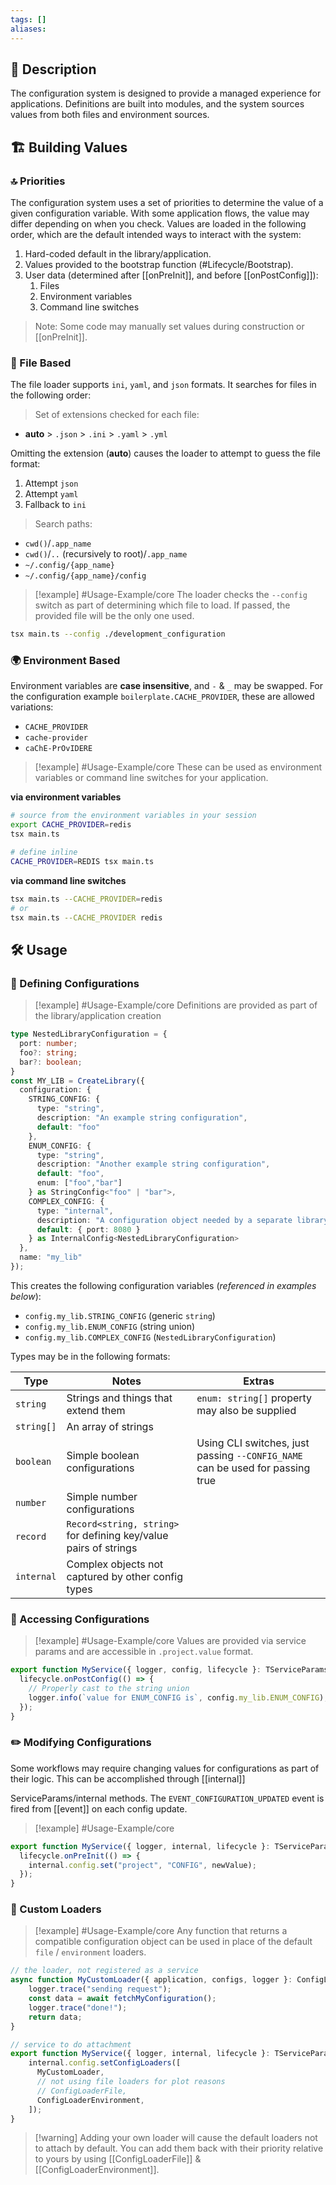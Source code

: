 ```yaml
---
tags: []
aliases:
---
```

## 📝 Description

The configuration system is designed to provide a managed experience for applications. Definitions are built into modules, and the system sources values from both files and environment sources.

## 🏗️ Building Values

### 🔝 Priorities

The configuration system uses a set of priorities to determine the value of a given configuration variable. With some application flows, the value may differ depending on when you check. Values are loaded in the following order, which are the default intended ways to interact with the system:

1. Hard-coded default in the library/application.
2. Values provided to the bootstrap function (#Lifecycle/Bootstrap).
3. User data (determined after [[onPreInit]], and before [[onPostConfig]]):
	1. Files
	2. Environment variables
	3. Command line switches

> Note: Some code may manually set values during construction or [[onPreInit]].

### 📂 File Based

The file loader supports `ini`, `yaml`, and `json` formats. It searches for files in the following order:

> Set of extensions checked for each file:
- **auto** > `.json` > `.ini` > `.yaml` > `.yml`

Omitting the extension (**auto**) causes the loader to attempt to guess the file format:
1. Attempt `json`
2. Attempt `yaml`
3. Fallback to `ini`

> Search paths:
- `cwd()`/`.app_name`
- `cwd()`/`..` (recursively to root)/`.app_name`
- `~/.config/{app_name}`
- `~/.config/{app_name}/config`

> [!example] #Usage-Example/core
> The loader checks the `--config` switch as part of determining which file to load. If passed, the provided file will be the only one used.
```bash
tsx main.ts --config ./development_configuration
```
### 🌍 Environment Based

Environment variables are **case insensitive**, and `-` & `_` may be swapped. For the configuration example `boilerplate.CACHE_PROVIDER`, these are allowed variations:

- `CACHE_PROVIDER`
- `cache-provider`
- `caChE-PrOvIDERE`

> [!example] #Usage-Example/core
> These can be used as environment variables or command line switches for your application.

**via environment variables**
```bash
# source from the environment variables in your session
export CACHE_PROVIDER=redis
tsx main.ts

# define inline
CACHE_PROVIDER=REDIS tsx main.ts
```
**via command line switches**
```bash
tsx main.ts --CACHE_PROVIDER=redis
# or
tsx main.ts --CACHE_PROVIDER redis
```

## 🛠️ Usage

### 📐 Defining Configurations

> [!example] #Usage-Example/core
> Definitions are provided as part of the library/application creation

```typescript
type NestedLibraryConfiguration = {
  port: number;
  foo?: string;
  bar?: boolean;
}
const MY_LIB = CreateLibrary({
  configuration: {
    STRING_CONFIG: {
      type: "string",
      description: "An example string configuration",
      default: "foo"
    },
    ENUM_CONFIG: {
      type: "string",
      description: "Another example string configuration",
      default: "foo",
      enum: ["foo","bar"]
    } as StringConfig<"foo" | "bar">,
    COMPLEX_CONFIG: {
      type: "internal",
      description: "A configuration object needed by a separate library",
      default: { port: 8080 }
    } as InternalConfig<NestedLibraryConfiguration>
  },
  name: "my_lib"
});
```

This creates the following configuration variables (*referenced in examples below*):
- `config.my_lib.STRING_CONFIG` (generic `string`)
- `config.my_lib.ENUM_CONFIG` (string union)
- `config.my_lib.COMPLEX_CONFIG` (`NestedLibraryConfiguration`)

Types may be in the following formats:

| Type       | Notes                                                            | Extras                                                                             |
| ---------- | ---------------------------------------------------------------- | ---------------------------------------------------------------------------------- |
| `string`   | Strings and things that extend them                              | `enum: string[]` property may also be supplied                                     |
| `string[]` | An array of strings                                              |                                                                                    |
| `boolean`  | Simple boolean configurations                                    | Using CLI switches, just passing `--CONFIG_NAME` can be used for passing true     |
| `number`   | Simple number configurations                                     |                                                                                    |
| `record`   | `Record<string, string>` for defining key/value pairs of strings |                                                                                    |
| `internal` | Complex objects not captured by other config types               |                                                                                    |

### 🔑 Accessing Configurations

> [!example] #Usage-Example/core
> Values are provided via service params and are accessible in `.project.value` format.

```typescript
export function MyService({ logger, config, lifecycle }: TServiceParams) {
  lifecycle.onPostConfig(() => {
    // Properly cast to the string union
    logger.info(`value for ENUM_CONFIG is`, config.my_lib.ENUM_CONFIG);
  });
}
```
### ✏️ Modifying Configurations

Some workflows may require changing values for configurations as part of their logic. This can be accomplished through [[internal]]

ServiceParams/internal methods. The `EVENT_CONFIGURATION_UPDATED` event is fired from [[event]] on each config update.

> [!example] #Usage-Example/core
```typescript
export function MyService({ logger, internal, lifecycle }: TServiceParams) {
  lifecycle.onPreInit(() => {
    internal.config.set("project", "CONFIG", newValue);
  });
}
```
### 🛒 Custom Loaders

> [!example] #Usage-Example/core
> Any function that returns a compatible configuration object can be used in place of the default `file` / `environment` loaders.

```typescript
// the loader, not registered as a service
async function MyCustomLoader({ application, configs, logger }: ConfigLoaderParams) {
    logger.trace("sending request");
	const data = await fetchMyConfiguration();
    logger.trace("done!");
	return data;
}

// service to do attachment
export function MyService({ logger, internal, lifecycle }: TServiceParams) {
	internal.config.setConfigLoaders([
	  MyCustomLoader,
	  // not using file loaders for plot reasons
	  // ConfigLoaderFile,
	  ConfigLoaderEnvironment,
	]);
}
```

> [!warning] Adding your own loader will cause the default loaders not to attach by default.
> You can add them back with their priority relative to yours by using [[ConfigLoaderFile]] & [[ConfigLoaderEnvironment]].